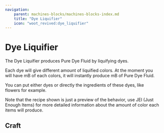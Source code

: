 ```yaml
---
navigation:
    parent: machines-blocks/machines-blocks-index.md
    title: "Dye Liquifier"
    icon: "woot_revived:dye_liquifier"
---
```

# Dye Liquifier

<BlockImage id="dye_liquifier" scale="5"/>

The <ItemImage id="dye_liquifier" scale="0.5"/> Dye Liquifier produces <ItemImage id="pure_dye_fluid_bucket" scale="0.5"/> Pure Dye Fluid by liquifying dyes.

Each dye will give different amount of liquified colors. At the moment you will have <WootConfig key="dye_liquifier.color_produce_amount" />mB of each colors,
it will instantly produce <WootConfig key="dye_liquifier.pure_dye_produce_amount" />mB of <ItemImage id="pure_dye_fluid_bucket" scale="0.5"/> Pure Dye Fluid.

You can put either dyes or directly the ingredients of these dyes, like flowers for example.

<Recipe id="dye_liquifier/white" />

Note that the recipe shown is just a preview of the behavior, use JEI (Just Enough Items)
for more detailed information about the amount of color each items will produce.

## Craft

<RecipeFor id="dye_liquifier" />